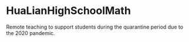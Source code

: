 # HuaLianHighSchoolMath
Remote teaching to support students during the quarantine period due to the 2020 pandemic.
